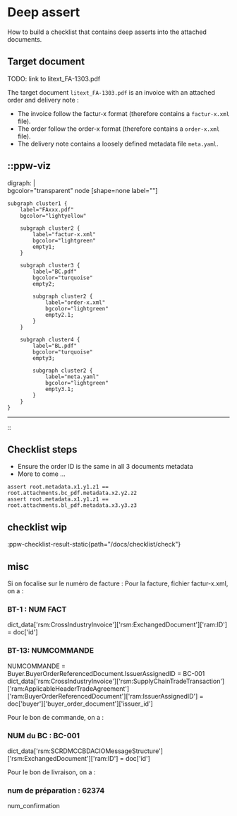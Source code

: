 # Deep assert

How to build a checklist that contains deep asserts into the attached documents.

## Target document

TODO: link to litext_FA-1303.pdf

The target document `litext_FA-1303.pdf` is an invoice with an attached order and delivery note :
* The invoice follow the factur-x format (therefore contains a `factur-x.xml` file).
* The order follow the order-x format (therefore contains a `order-x.xml` file).
* The delivery note contains a loosely defined metadata file `meta.yaml`.

::ppw-viz
---
digraph: |    
    bgcolor="transparent"
    node [shape=none label=""]
    
    subgraph cluster1 {
        label="FAxxx.pdf"
        bgcolor="lightyellow"

        subgraph cluster2 {
            label="factur-x.xml"
            bgcolor="lightgreen"
            empty1;
        }

        subgraph cluster3 {
            label="BC.pdf"
            bgcolor="turquoise"
            empty2;

            subgraph cluster2 {
                label="order-x.xml"
                bgcolor="lightgreen"
                empty2.1;
            }
        }

        subgraph cluster4 {
            label="BL.pdf"
            bgcolor="turquoise"
            empty3;

            subgraph cluster2 {
                label="meta.yaml"
                bgcolor="lightgreen"
                empty3.1;
            }
        }
    }
---
::

## Checklist steps

* Ensure the order ID is the same in all 3 documents metadata
* More to come ...

```
assert root.metadata.x1.y1.z1 == root.attachments.bc_pdf.metadata.x2.y2.z2
assert root.metadata.x1.y1.z1 == root.attachments.bl_pdf.metadata.x3.y3.z3
```


## checklist wip

:ppw-checklist-result-static{path="/docs/checklist/check"}


## misc

Si on focalise sur le numéro de facture :
Pour la facture, fichier factur-x.xml, on a :

### BT-1 : NUM FACT

dict_data['rsm:CrossIndustryInvoice']['rsm:ExchangedDocument']['ram:ID'] = doc['id']

### BT-13: NUMCOMMANDE
NUMCOMMANDE = Buyer.BuyerOrderReferencedDocument.IssuerAssignedID = BC-001
dict_data['rsm:CrossIndustryInvoice']['rsm:SupplyChainTradeTransaction']['ram:ApplicableHeaderTradeAgreement']['ram:BuyerOrderReferencedDocument']['ram:IssuerAssignedID'] = doc['buyer']['buyer_order_document']['issuer_id']


Pour le bon de commande, on a :

### NUM du BC : BC-001
dict_data['rsm:SCRDMCCBDACIOMessageStructure']['rsm:ExchangedDocument']['ram:ID'] = doc['id']


Pour le bon de livraison, on a :

### num de préparation : 62374
num_confirmation